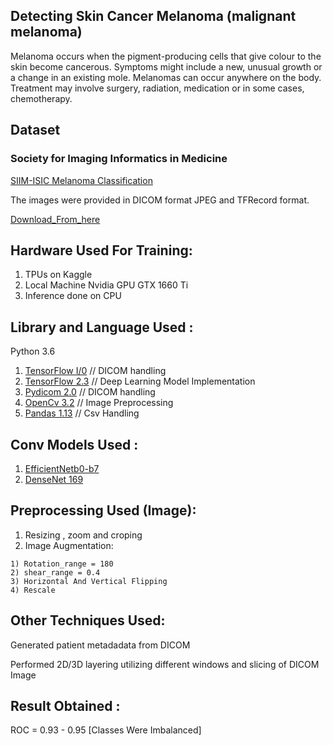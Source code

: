 ## Detecting Skin Cancer Melanoma (malignant melanoma) 

Melanoma occurs when the pigment-producing cells that give colour to the skin become cancerous.
Symptoms might include a new, unusual growth or a change in an existing mole. Melanomas can occur anywhere on the body.
Treatment may involve surgery, radiation, medication or in some cases, chemotherapy.

## Dataset  

### Society for Imaging Informatics in Medicine  

[SIIM-ISIC Melanoma Classification](https://siim.org/page/siim_isic_melanoma_classification)

The images were provided in DICOM format JPEG and TFRecord format.

[Download_From_here](https://www.kaggle.com/c/siim-isic-melanoma-classification/data)

## Hardware Used For Training:

  1) TPUs on Kaggle 
  2) Local Machine  Nvidia GPU  GTX 1660 Ti 
  3) Inference done on CPU
  
## Library and Language Used :   

Python 3.6 
  1) [TensorFlow I/0](https://www.tensorflow.org/io)    // DICOM handling 
  2) [TensorFlow 2.3](https://www.tensorflow.org/)    // Deep Learning Model Implementation
  3) [Pydicom 2.0](https://www.tensorflow.org/io)     // DICOM handling
  4) [OpenCv 3.2](https://www.tensorflow.org/io)      // Image Preprocessing
  5) [Pandas 1.13](https://www.tensorflow.org/io)     // Csv Handling
  

## Conv Models Used  :

  1) [EfficientNetb0-b7](https://arxiv.org/abs/1905.11946)
  2) [DenseNet 169](https://arxiv.org/abs/1608.06993)

## Preprocessing Used (Image):
  
  1) Resizing , zoom and croping 
  2) Image Augmentation: 
  
    1) Rotation_range = 180
    2) shear_range = 0.4
    3) Horizontal And Vertical Flipping 
    4) Rescale 
    
 ## Other Techniques Used:
 
 Generated patient metadadata from DICOM  
 
 Performed 2D/3D layering utilizing different windows and slicing of DICOM Image
  
## Result Obtained :

  ROC = 0.93 - 0.95 [Classes Were Imbalanced]
  
